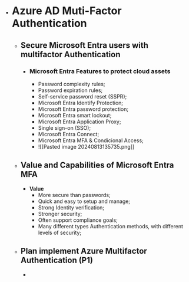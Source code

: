 - # Azure AD Muti-Factor Authentication 
	- ## Secure Microsoft Entra users with multifactor Authentication
		- ### Microsoft Entra Features to protect cloud assets
			- Password complexity rules;
			- Password expiration rules;
			- Self-service password reset (SSPR);
			- Microsoft  Entra Identify Protection;
			- Microsoft Entra password protection;
			- Microsoft Entra smart lockout;
			- Microsoft Entra Application Proxy;
			- Single sign-on (SSO);
			- Microsoft Entra Connect;
			- Microsoft Entra MFA & Condicional Access;
			- ![[Pasted image 20240813135735.png]]
	- ## Value and Capabilities of Microsoft Entra MFA
		- **Value**
			- More secure than passwords;
			- Quick and easy to setup and manage;
			- Strong Identity verification;
			- Stronger security;
			- Often support compliance goals;
			- Many different types Authentication methods, with different levels of security;
	- ## Plan implement Azure Multifactor Authentication (P1)
		- 